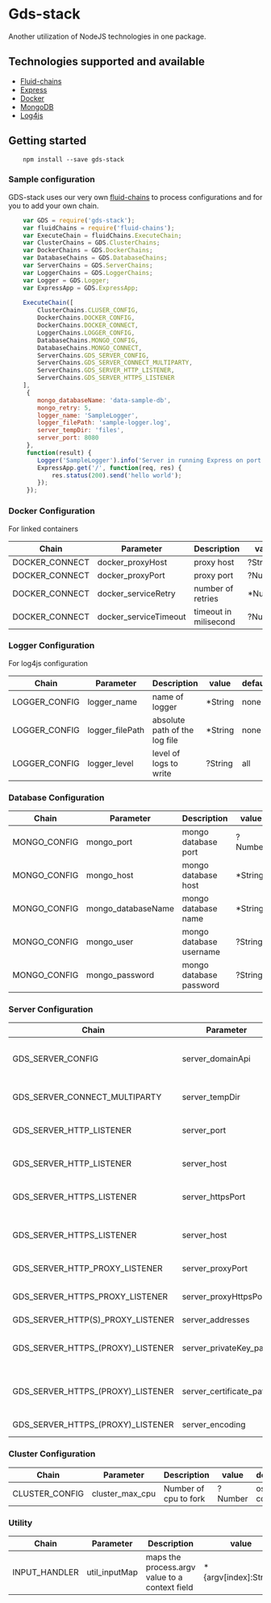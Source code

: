 
# Gds-stack

Another utilization of NodeJS technologies in one package.
## Technologies supported and available
- [Fluid-chains](https://rickzx98.github.io/fluid-chains/)
- [Express](http://expressjs.com/)
- [Docker](https://www.docker.com/)
- [MongoDB](https://www.mongodb.com/)
- [Log4js](https://www.npmjs.com/package/log4js)

## Getting started

```
    npm install --save gds-stack
```

### Sample configuration

GDS-stack uses our very own [fluid-chains](https://rickzx98.github.io/fluid-chains/) to process configurations and for you to add your own chain.


```javascript
    var GDS = require('gds-stack');
    var fluidChains = require('fluid-chains');
    var ExecuteChain = fluidChains.ExecuteChain;
    var ClusterChains = GDS.ClusterChains;
    var DockerChains = GDS.DockerChains;
    var DatabaseChains = GDS.DatabaseChains;
    var ServerChains = GDS.ServerChains;
    var LoggerChains = GDS.LoggerChains;
    var Logger = GDS.Logger;
    var ExpressApp = GDS.ExpressApp;
    
    ExecuteChain([
        ClusterChains.CLUSER_CONFIG,
        DockerChains.DOCKER_CONFIG,
        DockerChains.DOCKER_CONNECT,
        LoggerChains.LOGGER_CONFIG,
        DatabaseChains.MONGO_CONFIG,
        DatabaseChains.MONGO_CONNECT,
        ServerChains.GDS_SERVER_CONFIG,
        ServerChains.GDS_SERVER_CONNECT_MULTIPARTY,
        ServerChains.GDS_SERVER_HTTP_LISTENER,
        ServerChains.GDS_SERVER_HTTPS_LISTENER
    ],
     {
        mongo_databaseName: 'data-sample-db',
        mongo_retry: 5,
        logger_name: 'SampleLogger',
        logger_filePath: 'sample-logger.log',
        server_tempDir: 'files',
        server_port: 8080
     },
     function(result) {
        Logger('SampleLogger').info('Server in running Express on port 8080');
        ExpressApp.get('/', function(req, res) {
            res.status(200).send('hello world');
        });
     });  

```

### Docker Configuration
  
For linked containers

Chain          |Parameter | Description | value   | default
---------------|----------|------------|---------| ----------
DOCKER_CONNECT | docker_proxyHost| proxy host | ?String | none
DOCKER_CONNECT | docker_proxyPort| proxy port | ?Number | none
DOCKER_CONNECT | docker_serviceRetry| number of retries | *Number | none
DOCKER_CONNECT | docker_serviceTimeout| timeout in milisecond | ?Number | 5000

### Logger Configuration

For log4js configuration

Chain         |Parameter | Description | value   | default
--------------|----------|-------------|---------| ----------
LOGGER_CONFIG | logger_name| name of logger | *String | none
LOGGER_CONFIG | logger_filePath| absolute path of the log file | *String | none
LOGGER_CONFIG | logger_level| level of logs to write | ?String | all

### Database Configuration

Chain        |Parameter | Description | value   | default
-------------|----------|-------------|---------| ----------
MONGO_CONFIG | mongo_port | mongo database port| ?Number | 27017
MONGO_CONFIG | mongo_host | mongo database host |  *String | localhost
MONGO_CONFIG | mongo_databaseName | mongo database name | *String | none
MONGO_CONFIG | mongo_user | mongo database username | ?String | none
MONGO_CONFIG | mongo_password | mongo database password | ?String | none

### Server Configuration

Chain                             |Parameter               | Description                                  | value          | default
----------------------------------|------------------------|----------------------------------------------|----------------| ----------
GDS_SERVER_CONFIG                 | server_domainApi       | domain dto object of the current app service | ?GDSDomainDTO  | none
GDS_SERVER_CONNECT_MULTIPARTY     | server_tempDir         | file directory path                          | *String        | none
GDS_SERVER_HTTP_LISTENER          | server_port            | express server http port                     | ?Number        | 80
GDS_SERVER_HTTP_LISTENER          | server_host            | express server http host to bind
GDS_SERVER_HTTPS_LISTENER         | server_httpsPort       | express server https port                    | ?Number        | 443
GDS_SERVER_HTTPS_LISTENER         | server_host            | express server https host to bind
GDS_SERVER_HTTP_PROXY_LISTENER    | server_proxyPort       | proxy server port                            | ?Number        | 8080
GDS_SERVER_HTTPS_PROXY_LISTENER   | server_proxyHttpsPort  | proxy server https port                      | ?Number        | 443
GDS_SERVER_HTTP(S)_PROXY_LISTENER | server_addresses       | target hosts                                 | *[{host,port}] | []
GDS_SERVER_HTTPS_(PROXY)_LISTENER | server_privateKey_path | server privateKey (.key) file path           | *String        | none
GDS_SERVER_HTTPS_(PROXY)_LISTENER | server_certificate_path| server certificate (.cert) file path         | *String        | none
GDS_SERVER_HTTPS_(PROXY)_LISTENER | server_encoding        | server file encoding                         | ?String        | 'utf8'


### Cluster Configuration 

Chain         |Parameter      | Description          | value         | default
--------------|---------------|----------------------|---------------|-------------
CLUSTER_CONFIG|cluster_max_cpu| Number of cpu to fork|?Number        | os cpu count


### Utility

Chain                             |Parameter               | Description                                   | value                | default
----------------------------------|------------------------|-----------------------------------------------|----------------------| ----------
INPUT_HANDLER                     | util_inputMap          | maps the process.argv value to a context field| *{argv[index]:String}| none